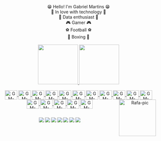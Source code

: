 <div align="center">
😁 Hello! I'm Gabriel Martins 😁 <br>
🤖 In love with technology 🤖 <br>
🎲 Data enthusiast 🎲 <br>
🎮 Gamer 🎮 <br>
⚽ Football ⚽ <br>
🥊 Boxing 🥊 <br>
</div>

<br>

<div align="center">
  <a href="https://github.com/GabrielMartinsz">
  <img height="130em" src="https://github-readme-stats.vercel.app/api?username=GabrielMartinsz&show_icons=true&theme=tokyonight&include_all_commits=true&count_private=true"/>
  <img height="130em" src="https://github-readme-stats.vercel.app/api/top-langs/?username=GabrielMartinsz&layout=compact&langs_count=7&theme=tokyonight"/>
</div>
 
<div style="display: inline_block" align="center"><br>
  <img align="center" alt="GM-Linux" height="30" width="40" src="https://cdn.jsdelivr.net/gh/devicons/devicon/icons/linux/linux-original.svg">
  <img align="center" alt="GM-Javascript" height="30" width="40" src="https://cdn.jsdelivr.net/gh/devicons/devicon/icons/javascript/javascript-original.svg">
  <img align="center" alt="GM-NodeJs" height="30" width="40" src="https://cdn.jsdelivr.net/gh/devicons/devicon/icons/nodejs/nodejs-original.svg">
  <img align="center" alt="GM-Python" height="30" width="40" src="https://cdn.jsdelivr.net/gh/devicons/devicon/icons/python/python-original.svg">
  <img align="center" alt="GM-Git" height="30" width="40" src="https://cdn.jsdelivr.net/gh/devicons/devicon/icons/git/git-original.svg">
  <img align="center" alt="GM-MySQL" height="30" width="40" src="https://cdn.jsdelivr.net/gh/devicons/devicon/icons/mysql/mysql-plain.svg">
  <img align="center" alt="GM-PostgreSQL" height="30" width="40" src="https://cdn.jsdelivr.net/gh/devicons/devicon/icons/postgresql/postgresql-plain.svg">
  <img align="center" alt="GM-MongoDB" height="30" width="40" src="https://cdn.jsdelivr.net/gh/devicons/devicon/icons/mongodb/mongodb-original.svg">
  <img align="center" alt="GM-Docker" height="30" width="40" src="https://cdn.jsdelivr.net/gh/devicons/devicon/icons/docker/docker-original.svg">
  <img align="center" alt="GM-Kubernetes" height="30" width="40" src="https://cdn.jsdelivr.net/gh/devicons/devicon/icons/kubernetes/kubernetes-plain.svg">
  <img align="center" alt="GM-Terraform" height="30" width="40" src="https://cdn.jsdelivr.net/gh/devicons/devicon/icons/terraform/terraform-original.svg">
  <img align="center" alt="GM-GitLab" height="30" width="40" src="https://cdn.jsdelivr.net/gh/devicons/devicon/icons/gitlab/gitlab-original.svg">
  <img align="center" alt="GM-VSC" height="30" width="40" src="https://cdn.jsdelivr.net/gh/devicons/devicon/icons/vscode/vscode-original.svg">
  <img align="center" alt="GM-Prometheus" height="30" width="40" src="https://cdn.jsdelivr.net/gh/devicons/devicon/icons/prometheus/prometheus-original.svg">
  <img align="center" alt="GM-Prometheus" height="30" width="40" src="https://cdn.jsdelivr.net/gh/devicons/devicon/icons/prometheus/prometheus-original.svg">
  <img align="center" alt="GM-Prometheus" height="30" width="40" src="https://cdn.jsdelivr.net/gh/devicons/devicon/icons/prometheus/prometheus-original.svg">
  <img align="right" alt="Rafa-pic" height="120" style="border- radius:50px;"src="https://media.discordapp.net/attachments/639956127056134178/890373478988013628/Publicacoes_Instagram_1_1.png?width=676&height=676">
  
  
  
</div>
  
##

<div align="center">
  <a href="#"><img src="https://img.shields.io/badge/website-000000?style=for-the-badge&logo=About.me&logoColor=white"></a>
  <a href="https://www.linkedin.com/in/gabriel-martins999/"><img src="https://img.shields.io/badge/-LinkedIn-%230077B5?style=for-the-badge&logo=linkedin&logoColor=white"></a>
  <a href = "mailto:martinsga999@gmail.com"><img src="https://img.shields.io/badge/Gmail-D14836?style=for-the-badge&logo=gmail&logoColor=white"></a>
  <a href="https://www.duolingo.com/profile/GabrielMar18409"><img src="https://img.shields.io/badge/Duolingo-58CC02?style=for-the-badge&logo=Duolingo&logoColor=white"></a>
  <a href="https://gitlab.com/GabrielMartinsz"><img src="https://img.shields.io/badge/GitLab-330F63?style=for-the-badge&logo=gitlab&logoColor=white"></a>
  <a href="https://twitter.com/gaamartinsz"><img src="https://img.shields.io/badge/Twitter-1DA1F2?style=for-the-badge&logo=twitter&logoColor=white"></a>
  <a href="https://steamcommunity.com/id/Coxinha1910/"><img src="https://img.shields.io/badge/Steam-000000?style=for-the-badge&logo=steam&logoColor=white"</a>
   
</div>
